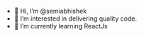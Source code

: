 - 👋 Hi, I’m @semiabhishek
- 👀 I’m interested in delivering quality code.
- 🌱 I’m currently learning ReactJs

<!---
semiabhishek/semiabhishek is a ✨ special ✨ repository because its `README.md` (this file) appears on your GitHub profile.
You can click the Preview link to take a look at your changes.
--->
